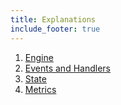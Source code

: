 ```yaml
---
title: Explanations
include_footer: true
---
```


1. [Engine](engine)
2. [Events and Handlers](events-and-handlers)
3. [State](state)
4. [Metrics](metrics)